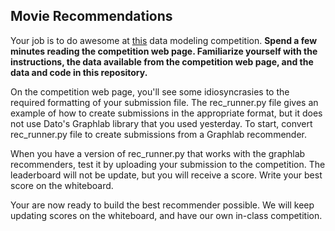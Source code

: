 ## Movie Recommendations

Your job is to do awesome at [this](https://inclass.kaggle.com/c/movie-recommendation) data modeling competition.  **Spend a few minutes reading the competition web page.  Familiarize yourself with the instructions, the data available from the competition web page, and the data and code in this repository.**

On the competition web page, you'll see some idiosyncrasies to the required formatting of your submission file.  The rec_runner.py file gives an example of how to create submissions in the appropriate format, but it does not use Dato's Graphlab library that you used yesterday.  To start, convert rec_runner.py file to create submissions from a Graphlab recommender.

When you have a version of rec_runner.py that works with the graphlab recommenders, test it by uploading your submission to the competition.  The leaderboard will not be update, but you will receive a score.  Write your best score on the whiteboard.

Your are now ready to build the best recommender possible.  We will keep updating scores on the whiteboard, and have our own in-class competition.
